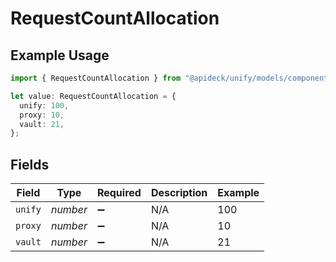 # RequestCountAllocation

## Example Usage

```typescript
import { RequestCountAllocation } from "@apideck/unify/models/components";

let value: RequestCountAllocation = {
  unify: 100,
  proxy: 10,
  vault: 21,
};
```

## Fields

| Field              | Type               | Required           | Description        | Example            |
| ------------------ | ------------------ | ------------------ | ------------------ | ------------------ |
| `unify`            | *number*           | :heavy_minus_sign: | N/A                | 100                |
| `proxy`            | *number*           | :heavy_minus_sign: | N/A                | 10                 |
| `vault`            | *number*           | :heavy_minus_sign: | N/A                | 21                 |